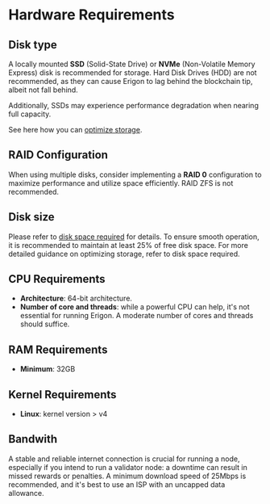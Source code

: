 # Hardware Requirements

## Disk type

A locally mounted **SSD** (Solid-State Drive) or **NVMe** (Non-Volatile Memory Express) disk is recommended for storage. Hard Disk Drives (HDD) are not recommended, as they can cause Erigon to lag behind the blockchain tip, albeit not fall behind.

Additionally, SSDs may experience performance degradation when nearing full capacity.

See here how you can [optimize storage](/basic/optimizing-storage.md).

## RAID Configuration

When using multiple disks, consider implementing a **RAID 0** configuration to maximize performance and utilize space efficiently. RAID ZFS is not recommended.

## Disk size

Please refer to [disk space required](/basic/disk-space.md) for details. To ensure smooth operation, it is recommended to maintain at least 25% of free disk space. For more detailed guidance on optimizing storage, refer to disk space required.

## CPU Requirements

* **Architecture**: 64-bit architecture.
* **Number of core and threads**: while a powerful CPU can help, it's not essential for running Erigon. A moderate number of cores and threads should suffice.

## RAM Requirements
    
* **Minimum**: 32GB

## Kernel Requirements

* **Linux**: kernel version > v4

## Bandwith

A stable and reliable internet connection is crucial for running a node, especially if you intend to run a validator node: a downtime can result in missed rewards or penalties. A minimum download speed of 25Mbps is recommended, and it's best to use an ISP with an uncapped data allowance.
